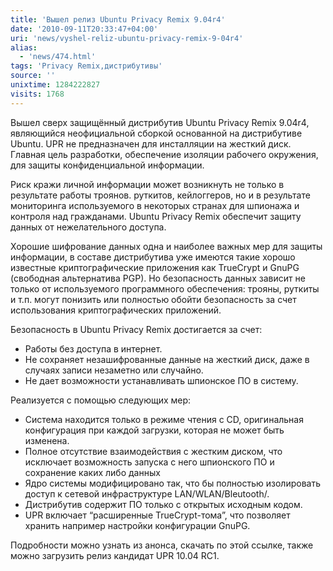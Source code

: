 ```yaml
---
title: 'Вышел релиз Ubuntu Privacy Remix 9.04r4'
date: '2010-09-11T20:33:47+04:00'
uri: 'news/vyshel-reliz-ubuntu-privacy-remix-9-04r4'
alias: 
  - 'news/474.html'
tags: 'Privacy Remix,дистрибутивы'
source: ''
unixtime: 1284222827
visits: 1768
---
```

Вышел сверх защищённый дистрибутив Ubuntu Privacy Remix 9.04r4, являющийся неофициальной сборкой основанной на дистрибутиве Ubuntu. UPR не предназначен для инсталляции на жесткий диск. Главная цель разработки, обеспечение изоляции рабочего окружения, для защиты конфиденциальной информации.

Риск кражи личной информации может возникнуть не только в результате работы троянов. руткитов, кейлоггеров, но и в результате мониторинга  используемого в некоторых странах для шпионажа и контроля над гражданами. Ubuntu Privacy Remix обеспечит защиту данных от нежелательного доступа.

Хорошие шифрование данных одна и наиболее важных мер для защиты информации, в составе дистрибутива уже имеются такие хорошо известные криптографические приложения как TrueCrypt и GnuPG (свободная альтернатива PGP). Но безопасность данных зависит не только от используемого программного обеспечения: трояны, руткиты и т.п. могут понизить или полностью обойти безопасность за счет использования криптографических приложений.

Безопасность в Ubuntu Privacy Remix достигается за счет:

*   Работы без доступа в интернет.
*   Не сохраняет незашифрованные данные на жесткий диск, даже в случаях записи незаметно или случайно.
*   Не дает возможности устанавливать шпионское ПО в систему.

Реализуется с помощью следующих мер: 

*   Система находится только в режиме чтения с CD, оригинальная конфигурация при каждой загрузки, которая не может быть изменена.
*   Полное отсутствие взаимодействия с жестким диском, что исключает возможность запуска с него шпионского ПО и сохранение каких либо данных
*   Ядро системы модифицировано так, что бы полностью изолировать доступ к сетевой инфраструктуре LAN/WLAN/Bleutooth/.
*   Дистрибутив содержит ПО только с открытых исходным кодом.
*   UPR включает “расширенные TrueCrypt-тома”, что позволяет хранить например настройки конфигурации GnuPG.

Подробности можно узнать из анонса, скачать по этой ссылке, также можно загрузить релиз кандидат  UPR 10.04 RC1.
